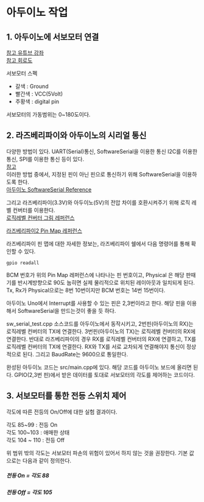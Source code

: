 # 아두이노 작업

## 1. 아두이노에 서보모터 연결
[참고 유튜브 강좌](https://www.youtube.com/watch?v=h8GRTrGia8c)    
[참고 회로도](https://youtu.be/h8GRTrGia8c?t=2m14s)    


서보모터 스펙
- 갈색 	: Ground
- 빨간색  : VCC(5Volt)
- 주황색	: digital pin

서보모터의 가동범위는 0~180도이다.

## 2. 라즈베리파이와 아두이노의 시리얼 통신
다양한 방법이 있다. UART(Serial)통신, SoftwareSerial을 이용한 통신 I2C를 이용한 통신, SPI를 이용한 통신 등이 있다.    
[참고](http://www.hardcopyworld.com/ngine/aduino/index.php/archives/360)    
이러한 방법 중에서, 지정된 핀이 아닌 핀으로 통신하기 위해 SoftwareSerial을 이용하도록 한다.    
[아두이노 SoftwareSerial Reference](https://www.arduino.cc/en/Reference/SoftwareSerial)    

그리고 라즈베리파이(3.3V)와 아두이노(5V)의 전압 차이를 호환시켜주기 위해 로직 레벨 컨버터를 이용한다.    
[로직레벨 컨버터 그림 레퍼런스](http://hinco.tistory.com/4)    

[라즈베리파이2 Pin Map 레퍼런스](https://www.raspberrypi.org/documentation/usage/gpio-plus-and-raspi2/README.md)    


라즈베리파이 핀 맵에 대한 자세한 정보는, 라즈베리파이 쉘에서 다음 명령어를 통해 확인할 수 있다.
```
gpio readall
```
BCM 번호가 위의 Pin Map 레퍼런스에 나타나는 핀 번호이고, Physical 은 해당 판때기를 반시계방향으로 90도 눕히면 실제 물리적으로 위치된 레이아웃과 일치되게 된다. Tx, Rx가 Physical으로는 8번 10번이지만 BCM 번호는 14번 15번이다.

아두이노 Uno에서 Interrupt를 사용할 수 있는 핀은 2,3번이라고 한다. 해당 핀을 이용해서 SoftwareSerial을 만드는것이 좋을 듯 하다.

sw_serial_test.cpp 소스코드를 아두이노에서 동작시키고, 2번핀(아두이노의 RX)는 로직레벨 컨버터의 TX에 연결한다. 3번핀(아두이노의 TX)는 로직레벨 컨버터의 RX에 연결한다.
반대로 라즈베리파이의 경우 RX를 로직레벨 컨버터의 RX에 연결하고, TX를 로직레벨 컨버터의 TX에 연결한다. RX와 TX를 서로 교차되게 연결해야지 통신이 정상적으로 된다. 그리고 BaudRate는 9600으로 통일한다.


완성된 아두이노 코드는 src/main.cpp에 있다. 해당 코드를 아두이노 보드에 올리면 된다. GPIO(2,3번 핀)에서 받은 데이터를 토대로 서보모터의 각도를 제어하는 코드이다.

## 3. 서보모터를 통한 전등 스위치 제어
각도에 따른 전등의 On/Off에 대한 실험 결과이다.

각도 85~99 : 전등 On    
각도 100~103 : 애매한 상태    
각도 104 ~ 110 : 전등 Off    

위 범위 밖의 각도는 서보모터 파손의 위험이 있어서 하지 않는 것을 권장한다.
기본 값으로는 다음과 같이 정의한다.    

##### 전등 On = 각도 88    
##### 전등 Off = 각도 105